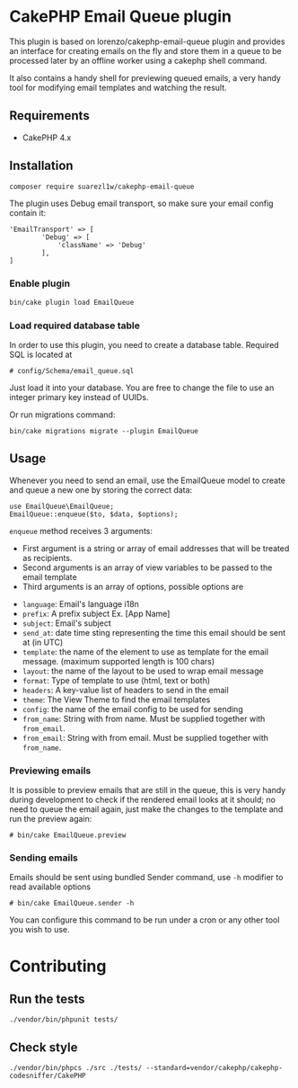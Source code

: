 # CakePHP Email Queue plugin #

This plugin is based on lorenzo/cakephp-email-queue plugin and provides an interface for creating emails on the fly and
store them in a queue to be processed later by an offline worker using a
cakephp shell command.

It also contains a handy shell for previewing queued emails, a very handy tool for modifying
email templates and watching the result.

## Requirements ##

* CakePHP 4.x

## Installation ##

```sh
composer require suarezl1w/cakephp-email-queue
```

The plugin uses Debug email transport, so make sure your email config contain it:

```
'EmailTransport' => [
        'Debug' => [
            'className' => 'Debug'
        ],
]
```

### Enable plugin

```sh
bin/cake plugin load EmailQueue
```

### Load required database table

In order to use this plugin, you need to create a database table.
Required SQL is located at

	# config/Schema/email_queue.sql

Just load it into your database. You are free to change the file to use an integer primary
key instead of UUIDs.

Or run migrations command:

    bin/cake migrations migrate --plugin EmailQueue

## Usage

Whenever you need to send an email, use the EmailQueue model to create
and queue a new one by storing the correct data:

    use EmailQueue\EmailQueue;
    EmailQueue::enqueue($to, $data, $options);

`enqueue` method receives 3 arguments:

- First argument is a string or array of email addresses that will be treated as recipients.
- Second arguments is an array of view variables to be passed to the
  email template
- Third arguments is an array of options, possible options are
 * `language`: Email's language i18n 
 * `prefix`: A prefix subject Ex. [App Name]
 * `subject`: Email's subject
 * `send_at`: date time sting representing the time this email should be sent at (in UTC)
 * `template`:  the name of the element to use as template for the email message. (maximum supported length is 100 chars)
 * `layout`: the name of the layout to be used to wrap email message
 * `format`: Type of template to use (html, text or both)
 * `headers`: A key-value list of headers to send in the email
 * `theme`: The View Theme to find the email templates
 * `config`: the name of the email config to be used for sending
 * `from_name`: String with from name. Must be supplied together with `from_email`.
 * `from_email`: String with from email. Must be supplied together with `from_name`.

### Previewing emails

It is possible to preview emails that are still in the queue, this is very handy during development to check if the rendered
email looks at it should; no need to queue the email again, just make the changes to the template and run the preview again:

	# bin/cake EmailQueue.preview

### Sending emails

Emails should be sent using bundled Sender command, use `-h` modifier to
read available options

	# bin/cake EmailQueue.sender -h

You can configure this command to be run under a cron or any other tool
you wish to use.

# Contributing

## Run the tests

```
./vendor/bin/phpunit tests/
```

## Check style
```
./vendor/bin/phpcs ./src ./tests/ --standard=vendor/cakephp/cakephp-codesniffer/CakePHP
```
